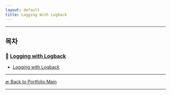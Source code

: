 ```yaml
---
layout: default
title: Logging With Logback
---
```


---

## 목차

### 🔗 [Logging with Logback](/study/monitoring-and-logging/)


- [Logging with Logback](/study/monitoring-and-logging/logging-with-logback)


---
[🔙 Back to Portfolio Main](../index.md)

---


